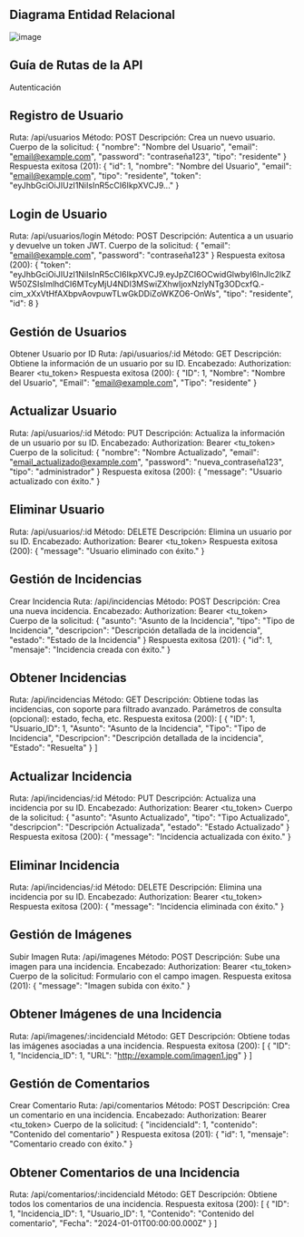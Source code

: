## Diagrama Entidad Relacional
![image](https://github.com/user-attachments/assets/d411bb58-343c-4487-87f6-5f2b5c3bba62)
## Guía de Rutas de la API ##
Autenticación
## Registro de Usuario
Ruta: /api/usuarios
Método: POST
Descripción: Crea un nuevo usuario.
Cuerpo de la solicitud:
{
  "nombre": "Nombre del Usuario",
  "email": "email@example.com",
  "password": "contraseña123",
  "tipo": "residente"
}
Respuesta exitosa (201):
{
  "id": 1,
  "nombre": "Nombre del Usuario",
  "email": "email@example.com",
  "tipo": "residente",
  "token": "eyJhbGciOiJIUzI1NiIsInR5cCI6IkpXVCJ9..."
}
## Login de Usuario
Ruta: /api/usuarios/login
Método: POST
Descripción: Autentica a un usuario y devuelve un token JWT.
Cuerpo de la solicitud:
{
  "email": "email@example.com",
  "password": "contraseña123"
}
Respuesta exitosa (200):
{
  "token": "eyJhbGciOiJIUzI1NiIsInR5cCI6IkpXVCJ9.eyJpZCI6OCwidGlwbyI6InJlc2lkZW50ZSIsImlhdCI6MTcyMjU4NDI3MSwiZXhwIjoxNzIyNTg3ODcxfQ.-cim_xXxVtHfAXbpvAovpuwTLwGkDDiZoWKZO6-OnWs",
  "tipo": "residente",
  "id": 8
}
## Gestión de Usuarios
Obtener Usuario por ID
Ruta: /api/usuarios/:id
Método: GET
Descripción: Obtiene la información de un usuario por su ID.
Encabezado: Authorization: Bearer <tu_token>
Respuesta exitosa (200):
{
  "ID": 1,
  "Nombre": "Nombre del Usuario",
  "Email": "email@example.com",
  "Tipo": "residente"
}
## Actualizar Usuario
Ruta: /api/usuarios/:id
Método: PUT
Descripción: Actualiza la información de un usuario por su ID.
Encabezado: Authorization: Bearer <tu_token>
Cuerpo de la solicitud:
{
  "nombre": "Nombre Actualizado",
  "email": "email_actualizado@example.com",
  "password": "nueva_contraseña123",
  "tipo": "administrador"
}
Respuesta exitosa (200):
{
  "message": "Usuario actualizado con éxito."
}
## Eliminar Usuario
Ruta: /api/usuarios/:id
Método: DELETE
Descripción: Elimina un usuario por su ID.
Encabezado: Authorization: Bearer <tu_token>
Respuesta exitosa (200):
{
  "message": "Usuario eliminado con éxito."
}
## Gestión de Incidencias
Crear Incidencia
Ruta: /api/incidencias
Método: POST
Descripción: Crea una nueva incidencia.
Encabezado: Authorization: Bearer <tu_token>
Cuerpo de la solicitud:
{
  "asunto": "Asunto de la Incidencia",
  "tipo": "Tipo de Incidencia",
  "descripcion": "Descripción detallada de la incidencia",
  "estado": "Estado de la Incidencia"
}
Respuesta exitosa (201):
{
  "id": 1,
  "mensaje": "Incidencia creada con éxito."
}
## Obtener Incidencias
Ruta: /api/incidencias
Método: GET
Descripción: Obtiene todas las incidencias, con soporte para filtrado avanzado.
Parámetros de consulta (opcional): estado, fecha, etc.
Respuesta exitosa (200):
[
  {
    "ID": 1,
    "Usuario_ID": 1,
    "Asunto": "Asunto de la Incidencia",
    "Tipo": "Tipo de Incidencia",
    "Descripcion": "Descripción detallada de la incidencia",
    "Estado": "Resuelta"
  }
]
## Actualizar Incidencia
Ruta: /api/incidencias/:id
Método: PUT
Descripción: Actualiza una incidencia por su ID.
Encabezado: Authorization: Bearer <tu_token>
Cuerpo de la solicitud:
{
  "asunto": "Asunto Actualizado",
  "tipo": "Tipo Actualizado",
  "descripcion": "Descripción Actualizada",
  "estado": "Estado Actualizado"
}
Respuesta exitosa (200):
{
  "message": "Incidencia actualizada con éxito."
}
## Eliminar Incidencia
Ruta: /api/incidencias/:id
Método: DELETE
Descripción: Elimina una incidencia por su ID.
Encabezado: Authorization: Bearer <tu_token>
Respuesta exitosa (200):
{
  "message": "Incidencia eliminada con éxito."
}
## Gestión de Imágenes
Subir Imagen
Ruta: /api/imagenes
Método: POST
Descripción: Sube una imagen para una incidencia.
Encabezado: Authorization: Bearer <tu_token>
Cuerpo de la solicitud: Formulario con el campo imagen.
Respuesta exitosa (201):
{
  "message": "Imagen subida con éxito."
}
## Obtener Imágenes de una Incidencia
Ruta: /api/imagenes/:incidenciaId
Método: GET
Descripción: Obtiene todas las imágenes asociadas a una incidencia.
Respuesta exitosa (200):
[
  {
    "ID": 1,
    "Incidencia_ID": 1,
    "URL": "http://example.com/imagen1.jpg"
  }
]
## Gestión de Comentarios
Crear Comentario
Ruta: /api/comentarios
Método: POST
Descripción: Crea un comentario en una incidencia.
Encabezado: Authorization: Bearer <tu_token>
Cuerpo de la solicitud:
{
  "incidenciaId": 1,
  "contenido": "Contenido del comentario"
}
Respuesta exitosa (201):
{
  "id": 1,
  "mensaje": "Comentario creado con éxito."
}
## Obtener Comentarios de una Incidencia
Ruta: /api/comentarios/:incidenciaId
Método: GET
Descripción: Obtiene todos los comentarios de una incidencia.
Respuesta exitosa (200):
[
  {
    "ID": 1,
    "Incidencia_ID": 1,
    "Usuario_ID": 1,
    "Contenido": "Contenido del comentario",
    "Fecha": "2024-01-01T00:00:00.000Z"
  }
]
